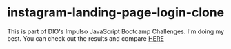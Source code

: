 # instagram-landing-page-login-clone

This is part of DIO's Impulso JavaScript Bootcamp Challenges. I'm doing my best. You can check out the results and compare [HERE](https://costa-vitor-fernandes.github.io/instagram-landing-page-login-clone/)
